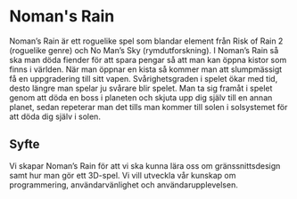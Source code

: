# Noman's Rain

Noman’s Rain är ett roguelike spel som blandar element från Risk of Rain 2 (roguelike genre) och No Man’s Sky (rymdutforskning). I Noman’s Rain så ska man döda fiender för att spara pengar så att man kan öppna kistor som finns i världen. När man öppnar en kista så kommer man att slumpmässigt få en uppgradering till sitt vapen. Svårighetsgraden i spelet ökar med tid, desto längre man spelar ju svårare blir spelet. Man ta sig framåt i spelet genom att döda en boss i planeten och skjuta upp dig själv till en annan planet, sedan repeterar man det tills man kommer till solen i solsystemet för att döda dig själv i solen.

## Syfte

Vi skapar Noman’s Rain för att vi ska kunna lära oss om gränssnittsdesign samt hur man gör ett 3D-spel. Vi vill utveckla vår kunskap om programmering, användarvänlighet och användarupplevelsen. 
